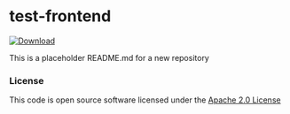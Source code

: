 # test-frontend

[ ![Download](https://api.bintray.com/packages/hmrc/releases/test-frontend/images/download.svg) ](https://bintray.com/hmrc/releases/test-frontend/_latestVersion)

This is a placeholder README.md for a new repository

### License

This code is open source software licensed under the [Apache 2.0 License]("http://www.apache.org/licenses/LICENSE-2.0.html")
